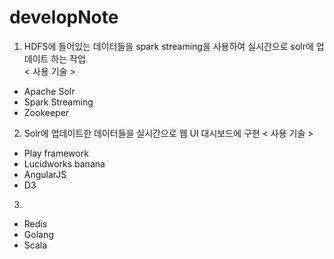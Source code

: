 developNote
===========

1. HDFS에 들어있는 데이터들을 spark streaming을 사용하여 실시간으로 solr에 업데이트 하는 작업  
 < 사용 기술 >  
- Apache Solr
- Spark Streaming
- Zookeeper

2. Solr에 업데이트한 데이터들을 실시간으로 웹 UI 대시보드에 구현
 < 사용 기술 >
- Play framework
- Lucidworks banana
- AngularJS
- D3

3. 
- Redis
- Golang
- Scala
